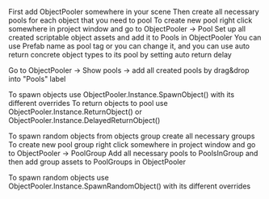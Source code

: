 ﻿
First add ObjectPooler somewhere in your scene
Then create all necessary pools for each object that you need to pool
To create new pool right click somewhere in project window and go to ObjectPooler -> Pool
Set up all created scriptable object assets and add it to Pools in ObjectPooler
You can use Prefab name as pool tag or you can change it, 
and you can use auto return concrete object types to its pool by setting auto return delay

Go to ObjectPooler -> Show pools -> add all created pools by drag&drop into "Pools" label

To spawn objects use ObjectPooler.Instance.SpawnObject() with its different overrides
To return objects to pool use ObjectPooler.Instance.ReturnObject() or ObjectPooler.Instance.DelayedReturnObject()

To spawn random objects from objects group create all necessary groups
To create new pool group right click somewhere in project window and go to ObjectPooler -> PoolGroup
Add all necessary pools to PoolsInGroup and then add group assets to PoolGroups in ObjectPooler

To spawn random objects use ObjectPooler.Instance.SpawnRandomObject() with its different overrides
